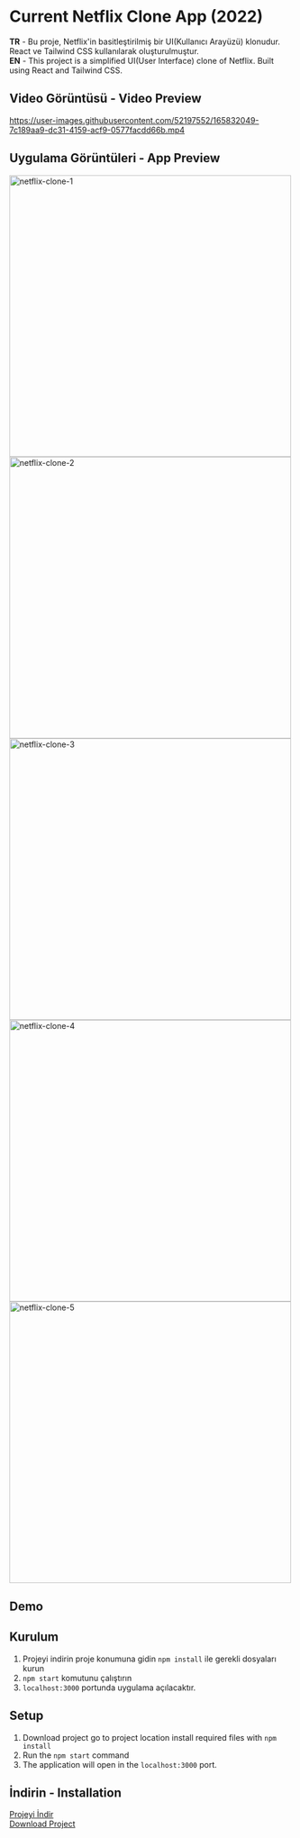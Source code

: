 <div align="left">
	<h1>Current Netflix Clone App (2022)</h1>
</div>
<b>TR</b> - Bu proje, Netflix'in basitleştirilmiş bir UI(Kullanıcı Arayüzü) klonudur. React ve Tailwind CSS kullanılarak oluşturulmuştur. <br>
<b>EN</b> - This project is a simplified UI(User Interface) clone of Netflix. Built using React and Tailwind CSS.



## Video Görüntüsü - Video Preview
https://user-images.githubusercontent.com/52197552/165832049-7c189aa9-dc31-4159-acf9-0577facdd66b.mp4


## Uygulama Görüntüleri - App Preview
<img width="500" alt="netflix-clone-1" src="https://user-images.githubusercontent.com/52197552/165803189-cf3271ce-cae0-4a17-bf3d-71766d475a76.png">  <img width="500" alt="netflix-clone-2" src="https://user-images.githubusercontent.com/52197552/165803208-1aeddc29-f996-4906-8241-6c80bc2272c4.png"> 
<img width="500" alt="netflix-clone-3" src="https://user-images.githubusercontent.com/52197552/165803224-cbce3d53-7827-47b8-bf25-2bfa0ad51909.png"> <img width="500" alt="netflix-clone-4" src="https://user-images.githubusercontent.com/52197552/165803231-3d7434f5-f893-434e-b0aa-ab603171e8e0.png"> <img width="500" alt="netflix-clone-5" src="https://user-images.githubusercontent.com/52197552/165803356-8a788104-91be-4cf5-a87a-942802a80782.png">



## Demo

## Kurulum
1. Projeyi indirin proje konumuna gidin `npm install` ile gerekli dosyaları kurun 
2. `npm start` komutunu çalıştırın 
3. `localhost:3000` portunda uygulama açılacaktır.

## Setup
1. Download project go to project location install required files with `npm install`
2. Run the `npm start` command
3. The application will open in the `localhost:3000` port.

## İndirin - Installation
[Projeyi İndir]() <br>
[Download Project]()
